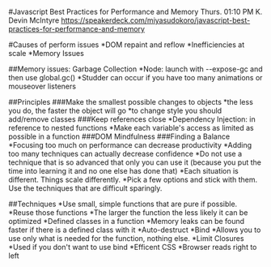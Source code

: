 #Javascript Best Practices for Performance and Memory
Thurs. 01:10 PM
K. Devin McIntyre
https://speakerdeck.com/miyasudokoro/javascript-best-practices-for-performance-and-memory


#Causes of perform issues
  *DOM repaint and reflow
  *Inefficiencies at scale
  *Memory Issues

##Memory issues: Garbage Collection
  *Node: launch with --expose-gc and then use global.gc()
  *Studder can occur if you have too many animations or mouseover listeners

##Principles
  ###Make the smallest possible changes to objects
    *the less you do, the faster the object will go
    *to change style you should add/remove classes
  ###Keep references close
    *Dependency Injection: in reference to nested functions
      *Make each variable's access as limited as possible in a function
  ###DOM Mindfulness
  ###Finding a Balance
    *Focusing too much on performance can decrease productivity
    *Adding too many techniques can actually decrease confidence
    *Do not use a technique that is so advanced that only you can use it (because you put the time into learning it and no one else has done that)
    *Each situation is different. Things scale differently.
    *Pick a few options and stick with them. Use the techniques that are difficult sparingly.
  
  ##Techniques
    *Use small, simple functions that are pure if possible.
      *Reuse those functions
      *The larger the function the less likely it can be optimized
    *Defined classes in a function
      *Memory leaks can be found faster if there is a defined class with it
    *Auto-destruct
    *Bind
      *Allows you to use only what is needed for the function, nothing else. 
    *Limit Closures
      *Used if you don't want to use bind
    *Efficent CSS
      *Browser reads right to left
